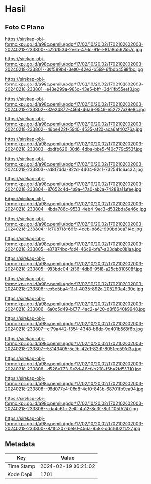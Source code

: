 # Hasil

## Foto C Plano

https://sirekap-obj-formc.kpu.go.id/a98c/pemilu/pdpr/17/02/10/20/02/1702102002003-20240218-233800--c22b1534-2eeb-476c-91e6-81a8b562557c.jpg

https://sirekap-obj-formc.kpu.go.id/a98c/pemilu/pdpr/17/02/10/20/02/1702102002003-20240218-233801--30f589b4-3e00-42e3-b599-6fbdb4598fbc.jpg

https://sirekap-obj-formc.kpu.go.id/a98c/pemilu/pdpr/17/02/10/20/02/1702102002003-20240218-233801--e43e299a-986c-43e5-bff4-3d41fb55eef3.jpg

https://sirekap-obj-formc.kpu.go.id/a98c/pemilu/pdpr/17/02/10/20/02/1702102002003-20240218-233802--32e24872-4564-46a6-9549-e52727a89e8c.jpg

https://sirekap-obj-formc.kpu.go.id/a98c/pemilu/pdpr/17/02/10/20/02/1702102002003-20240218-233802--46be422f-59d0-4535-af20-aca6af40276a.jpg

https://sirekap-obj-formc.kpu.go.id/a98c/pemilu/pdpr/17/02/10/20/02/1702102002003-20240218-233803--dbdfb626-30d6-4dba-bbe5-f40c779c553f.jpg

https://sirekap-obj-formc.kpu.go.id/a98c/pemilu/pdpr/17/02/10/20/02/1702102002003-20240218-233803--ad8f7dda-822d-4404-92d1-732541c6ac32.jpg

https://sirekap-obj-formc.kpu.go.id/a98c/pemilu/pdpr/17/02/10/20/02/1702102002003-20240218-233804--87652c4d-4a9a-47a0-ab2a-74288a11afee.jpg

https://sirekap-obj-formc.kpu.go.id/a98c/pemilu/pdpr/17/02/10/20/02/1702102002003-20240218-233804--4bda786c-9533-4eb4-9ed3-d532bda5e46c.jpg

https://sirekap-obj-formc.kpu.go.id/a98c/pemilu/pdpr/17/02/10/20/02/1702102002003-20240218-233804--1c7087f8-69fe-4ceb-b862-990bd3ea714c.jpg

https://sirekap-obj-formc.kpu.go.id/a98c/pemilu/pdpr/17/02/10/20/02/1702102002003-20240218-233805--e87874bc-fdd4-46c9-bfa7-a03dabc0b1aa.jpg

https://sirekap-obj-formc.kpu.go.id/a98c/pemilu/pdpr/17/02/10/20/02/1702102002003-20240218-233805--983bdc04-2f86-4db6-95f8-a25cb810608f.jpg

https://sirekap-obj-formc.kpu.go.id/a98c/pemilu/pdpr/17/02/10/20/02/1702102002003-20240218-233806--eb5e5ba4-11bf-4035-892e-205290a4c30c.jpg

https://sirekap-obj-formc.kpu.go.id/a98c/pemilu/pdpr/17/02/10/20/02/1702102002003-20240218-233806--6a0c5d49-b077-4ac2-a420-d8f6640b9948.jpg

https://sirekap-obj-formc.kpu.go.id/a98c/pemilu/pdpr/17/02/10/20/02/1702102002003-20240218-233807--cf79a442-f354-4348-b8de-9d401b568f6b.jpg

https://sirekap-obj-formc.kpu.go.id/a98c/pemilu/pdpr/17/02/10/20/02/1702102002003-20240218-233807--58143405-5e9b-42e1-82d1-8051ee591d3a.jpg

https://sirekap-obj-formc.kpu.go.id/a98c/pemilu/pdpr/17/02/10/20/02/1702102002003-20240218-233808--d526e773-9e2d-46cf-b228-f5ba2fd55310.jpg

https://sirekap-obj-formc.kpu.go.id/a98c/pemilu/pdpr/17/02/10/20/02/1702102002003-20240218-233808--96d077e4-06d8-4cf0-843b-68701fb9ea94.jpg

https://sirekap-obj-formc.kpu.go.id/a98c/pemilu/pdpr/17/02/10/20/02/1702102002003-20240218-233808--cda4c61c-2e0f-4a12-8c30-8c1f105f5247.jpg

https://sirekap-obj-formc.kpu.go.id/a98c/pemilu/pdpr/17/02/10/20/02/1702102002003-20240218-233800--871fc207-be90-456a-9588-ddc1602f1227.jpg


## Metadata

| Key        | Value               |
| ---------- | ------------------- |
| Time Stamp | 2024-02-19 06:21:02 |
| Kode Dapil | 1701                |



